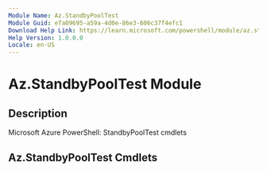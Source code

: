 ```yaml
---
Module Name: Az.StandbyPoolTest
Module Guid: efa09695-a59a-4d0e-86e3-606c37f4efc1
Download Help Link: https://learn.microsoft.com/powershell/module/az.standbypooltest
Help Version: 1.0.0.0
Locale: en-US
---
```


# Az.StandbyPoolTest Module
## Description
Microsoft Azure PowerShell: StandbyPoolTest cmdlets

## Az.StandbyPoolTest Cmdlets

